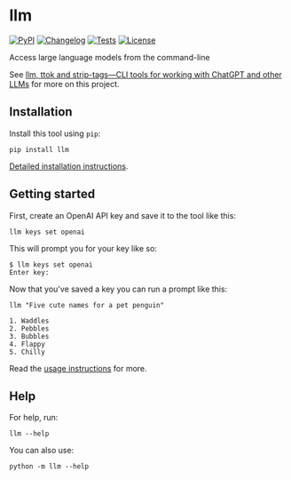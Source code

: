 # llm

[![PyPI](https://img.shields.io/pypi/v/llm.svg)](https://pypi.org/project/llm/)
[![Changelog](https://img.shields.io/github/v/release/simonw/llm?include_prereleases&label=changelog)](https://github.com/simonw/llm/releases)
[![Tests](https://github.com/simonw/llm/workflows/Test/badge.svg)](https://github.com/simonw/llm/actions?query=workflow%3ATest)
[![License](https://img.shields.io/badge/license-Apache%202.0-blue.svg)](https://github.com/simonw/llm/blob/master/LICENSE)

Access large language models from the command-line

See [llm, ttok and strip-tags—CLI tools for working with ChatGPT and other LLMs](https://simonwillison.net/2023/May/18/cli-tools-for-llms/) for more on this project.

## Installation

Install this tool using `pip`:

    pip install llm

[Detailed installation instructions](https://llm.datasette.io/en/stable/installation.html).

## Getting started

First, create an OpenAI API key and save it to the tool like this:

```
llm keys set openai
```
This will prompt you for your key like so:
```
$ llm keys set openai
Enter key:
```

Now that you've saved a key you can run a prompt like this:

```
llm "Five cute names for a pet penguin"
```
```
1. Waddles
2. Pebbles
3. Bubbles
4. Flappy
5. Chilly
```
Read the [usage instructions](https://llm.datasette.io/en/stable/usage.html) for more.

## Help

For help, run:

    llm --help

You can also use:

    python -m llm --help
